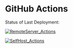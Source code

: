 # GitHub Actions


Status of Last Deployment:<br>

[![RemoteServer_Actions](https://github.com/Wireflex/Practice/actions/workflows/RemoteServer_Actions.yml/badge.svg?branch=main)](https://github.com/Wireflex/Practice/actions/workflows/RemoteServer_Actions.yml)

[![SelfHost_Actions](https://github.com/Wireflex/Practice/actions/workflows/SelfHost_Actions.yml/badge.svg)](https://github.com/Wireflex/Practice/actions/workflows/SelfHost_Actions.yml)
